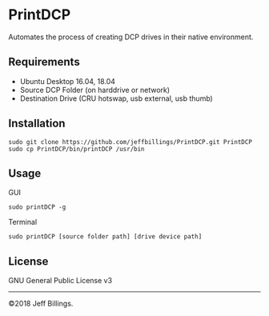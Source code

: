 # PrintDCP
Automates the process of creating DCP drives in their native environment.

## Requirements
- Ubuntu Desktop 16.04, 18.04
- Source DCP Folder (on harddrive or network)
- Destination Drive (CRU hotswap, usb external, usb thumb)

## Installation
```
sudo git clone https://github.com/jeffbillings/PrintDCP.git PrintDCP
sudo cp PrintDCP/bin/printDCP /usr/bin
```

## Usage
GUI
```
sudo printDCP -g
```

Terminal
```
sudo printDCP [source folder path] [drive device path]
```

## License
GNU General Public License v3

---

©2018 Jeff Billings.
